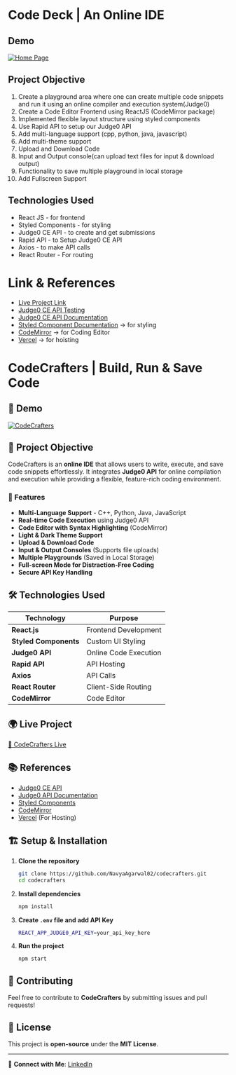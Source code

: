 # Code Deck | An Online IDE

## Demo

[<img src="/src/assets/codecrafter.png" alt="Home Page"/>](https://www.youtube.com/watch?v=mEFBdhQmpy4&t=3s&ab_channel=VishalRajput)

## Project Objective

1. Create a playground area where one can create multiple code snippets and run it using an online compiler and execution system(Judge0)
2. Create a Code Editor Frontend using ReactJS (CodeMirror package)
3. Implemented flexible layout structure using styled components
4. Use Rapid API to setup our Judge0 API
5. Add multi-language support (cpp, python, java, javascript)
6. Add multi-theme support 
7. Upload and Download Code
8. Input and Output console(can upload text files for input & download output)
9. Functionality to save multiple playground in local storage
10. Add Fullscreen Support


## Technologies Used

- React JS - for frontend 
- Styled Components  - for styling
- Judge0 CE API - to create and get submissions
- Rapid API - to Setup Judge0 CE API
- Axios - to make API calls
- React Router - For routing 

# Link & References 

- [Live Project Link](https://code-deck.vercel.app/)
- [Judge0 CE API Testing](https://rapidapi.com/judge0-official/api/judge0-ce)
- [Judge0 CE API Documentation](https://ce.judge0.com/)
- [Styled Component Documentation](https://styled-components.com/docs/basics) -> for styling
- [CodeMirror](https://uiwjs.github.io/react-codemirror/) -> for Coding Editor
- [Vercel](https://vercel.com/) -> for hoisting




# CodeCrafters | Build, Run & Save Code

## 🚀 Demo
[![CodeCrafters](https://your-demo-image-link.png)](https://your-demo-link.com)

## 🎯 Project Objective

CodeCrafters is an **online IDE** that allows users to write, execute, and save code snippets effortlessly. It integrates **Judge0 API** for online compilation and execution while providing a flexible, feature-rich coding environment.

### 🌟 Features
- **Multi-Language Support** - C++, Python, Java, JavaScript
- **Real-time Code Execution** using Judge0 API
- **Code Editor with Syntax Highlighting** (CodeMirror)
- **Light & Dark Theme Support**
- **Upload & Download Code**
- **Input & Output Consoles** (Supports file uploads)
- **Multiple Playgrounds** (Saved in Local Storage)
- **Full-screen Mode for Distraction-Free Coding**
- **Secure API Key Handling**

## 🛠️ Technologies Used

| Technology      | Purpose                       |
|---------------|-------------------------------|
| **React.js** | Frontend Development |
| **Styled Components** | Custom UI Styling |
| **Judge0 API** | Online Code Execution |
| **Rapid API** | API Hosting |
| **Axios** | API Calls |
| **React Router** | Client-Side Routing |
| **CodeMirror** | Code Editor |

## 🌍 Live Project
[🔗 CodeCrafters Live](https://your-live-project-link.com)

## 📚 References
- [Judge0 CE API](https://rapidapi.com/judge0-official/api/judge0-ce)
- [Judge0 API Documentation](https://ce.judge0.com/)
- [Styled Components](https://styled-components.com/docs/basics)
- [CodeMirror](https://uiwjs.github.io/react-codemirror/)
- [Vercel](https://vercel.com/) (For Hosting)

## 🏗️ Setup & Installation

1. **Clone the repository**
   ```sh
   git clone https://github.com/NavyaAgarwal02/codecrafters.git
   cd codecrafters
   ```
2. **Install dependencies**
   ```sh
   npm install
   ```
3. **Create `.env` file and add API Key**
   ```sh
   REACT_APP_JUDGE0_API_KEY=your_api_key_here
   ```
4. **Run the project**
   ```sh
   npm start
   ```

## 🤝 Contributing
Feel free to contribute to **CodeCrafters** by submitting issues and pull requests!

## 📜 License
This project is **open-source** under the **MIT License**.

---
🔗 **Connect with Me**: [LinkedIn](https://linkedin.com/in/inavyaagarwal)